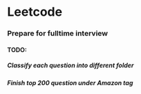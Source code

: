 # Leetcode
### Prepare for fulltime interview
#### TODO:
##### Classify each question into different folder
##### Finish top 200 question under Amazon tag
